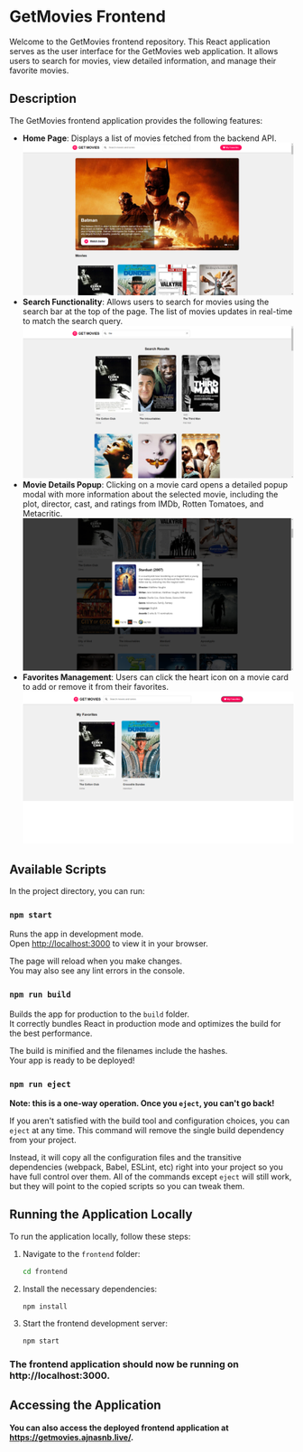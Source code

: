 # GetMovies Frontend

Welcome to the GetMovies frontend repository. This React application serves as the user interface for the GetMovies web application. It allows users to search for movies, view detailed information, and manage their favorite movies.

## Description

The GetMovies frontend application provides the following features:

- **Home Page**: Displays a list of movies fetched from the backend API.
![Home Page](./assets/homepage.png)
- **Search Functionality**: Allows users to search for movies using the search bar at the top of the page. The list of movies updates in real-time to match the search query.
![Search Page](./assets/search.png)
- **Movie Details Popup**: Clicking on a movie card opens a detailed popup modal with more information about the selected movie, including the plot, director, cast, and ratings from IMDb, Rotten Tomatoes, and Metacritic.
![Popup Modal](./assets/modal.png)
- **Favorites Management**: Users can click the heart icon on a movie card to add or remove it from their favorites.
![Favorite](./assets/favorites.png)
## Available Scripts

In the project directory, you can run:

### `npm start`

Runs the app in development mode.\
Open [http://localhost:3000](http://localhost:3000) to view it in your browser.

The page will reload when you make changes.\
You may also see any lint errors in the console.


### `npm run build`

Builds the app for production to the `build` folder.\
It correctly bundles React in production mode and optimizes the build for the best performance.

The build is minified and the filenames include the hashes.\
Your app is ready to be deployed!

### `npm run eject`

**Note: this is a one-way operation. Once you `eject`, you can't go back!**

If you aren't satisfied with the build tool and configuration choices, you can `eject` at any time. This command will remove the single build dependency from your project.

Instead, it will copy all the configuration files and the transitive dependencies (webpack, Babel, ESLint, etc) right into your project so you have full control over them. All of the commands except `eject` will still work, but they will point to the copied scripts so you can tweak them.

## Running the Application Locally

To run the application locally, follow these steps:


1. Navigate to the `frontend` folder:
   ```sh
   cd frontend 
   ```
2. Install the necessary dependencies:
    ```sh
    npm install
    ```
3. Start the frontend development server:

    ```sh
    npm start
    ```
### The frontend application should now be running on http://localhost:3000.

## Accessing the Application
#### You can also access the deployed frontend application at https://getmovies.ajnasnb.live/.